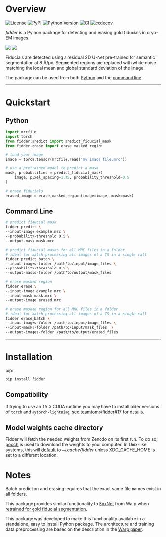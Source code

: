 # Overview

[![License](https://img.shields.io/pypi/l/fidder.svg?color=green)](https://github.com/teamtomo/fidder/raw/main/LICENSE)
[![PyPI](https://img.shields.io/pypi/v/fidder.svg?color=green)](https://pypi.org/project/fidder)
[![Python Version](https://img.shields.io/pypi/pyversions/fidder.svg?color=green)](https://python.org)
[![CI](https://github.com/teamtomo/fidder/actions/workflows/ci.yml/badge.svg)](https://github.com/teamtomo/fidder/actions/workflows/ci.yml)
[![codecov](https://codecov.io/gh/teamtomo/fidder/branch/main/graph/badge.svg)](https://codecov.io/gh/teamtomo/fidder)


*fidder* is a Python package for detecting and erasing gold fiducials in cryo-EM
images.

<script
  defer
  src="https://unpkg.com/img-comparison-slider@7/dist/index.js"
></script>


<img-comparison-slider tabindex="0">
  <img slot="first" src="https://user-images.githubusercontent.com/7307488/205206563-00944ef6-02b9-4830-9e67-86daed9ffffb.png"/>
  <img slot="second" src="https://user-images.githubusercontent.com/7307488/205206583-c9df5cdb-2034-484b-99d2-ce07827e90e3.png" />
</img-comparison-slider>

Fiducials are detected using a residual 2D U-Net pre-trained 
for semantic segmentation at 8 Å/px. Segmented regions are replaced with white 
noise matching the local mean and global standard deviation of the image.

The package can be used from both
[Python](usage/python.md)
and the
[command line](usage/command_line.md).

---

# Quickstart

## Python

```python
import mrcfile
import torch
from fidder.predict import predict_fiducial_mask
from fidder.erase import erase_masked_region

# load your image
image = torch.tensor(mrcfile.read('my_image_file.mrc'))

# use a pretrained model to predict a mask
mask, probabilities = predict_fiducial_mask(
    image, pixel_spacing=1.35, probability_threshold=0.5
)

# erase fiducials
erased_image = erase_masked_region(image=image, mask=mask)
```
## Command Line

```bash
# predict fiducial mask
fidder predict \
--input-image example.mrc \
--probability-threshold 0.5 \
--output-mask mask.mrc

# predict fiducial masks for all MRC files in a folder
# ideal for batch-processing all images of a TS in a single call
fidder predict_batch \
--input-images-folder /path/to/input/image_files \
--probability-threshold 0.5 \
--output-masks-folder /path/to/output/mask_files

# erase masked region
fidder erase \
--input-image example.mrc \
--input-mask mask.mrc \
--output-image erased.mrc

# erase masked region for all MRC files in a folder
# ideal for batch-processing all images of a TS in a single call
fidder erase_batch \
--input-images-folder /path/to/input/image_files \
--input-masks-folder /path/to/input/mask_files  \
--output-images-folder /path/to/output/erased_files
```

---

# Installation

pip:

```shell
pip install fidder
```

## Compatibility

If trying to use an `10.X` CUDA runtime you may have to install older versions of 
`torch` and `pytorch-lightning`, see 
[teamtomo/fidder#17](https://github.com/teamtomo/fidder/issues/17) for details.

## Model weights cache directory
Fidder will fetch the needed weights from Zenodo on its first run. To do so, [pooch](https://www.fatiando.org/pooch/latest/index.html) is used to download the weights to your computer. In Unix-like systems, this will [default](https://www.fatiando.org/pooch/latest/api/generated/pooch.os_cache.html#pooch-os-cache) to _~/.cache/fidder_ unless XDG_CACHE_HOME is set to a different location. 

# Notes
Batch prediction and erasing requires that the exact same file names exist in all folders.

This package provides similar functionality to 
[BoxNet](http://www.warpem.com/warp/?page_id=135) from Warp
when 
[retrained for gold fiducial segmentation](http://www.warpem.com/warp/?page_id=137).

This package was developed to make this functionality available in a standalone, 
easy to install Python package. The architecture and training data 
preprocessing are based on the description in the 
[Warp paper](https://doi.org/10.1038/s41592-019-0580-y).
